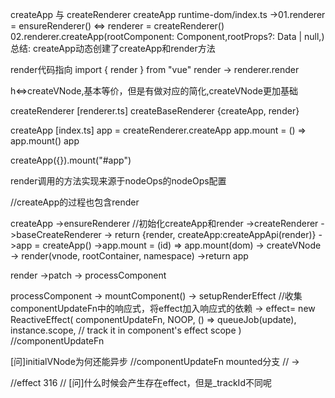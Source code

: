 createApp 与 createRenderer
createApp  runtime-dom/index.ts
->01.renderer = ensureRenderer() <=> renderer = createRenderer()
  02.renderer.createApp(rootComponent: Component,rootProps?: Data | null,)
总结: createApp动态创建了createApp和render方法

render代码指向
import { render } from "vue"
render -> renderer.render

h<=>createVNode,基本等价，但是有做对应的简化,createVNode更加基础

createRenderer [renderer.ts]
  createBaseRenderer
    {createApp, render}

createApp [index.ts]
  app = createRenderer.createApp 
    app.mount = () => app.mount()
      app
    
createApp({}).mount("#app")

render调用的方法实现来源于nodeOps的nodeOps配置

//createApp的过程也包含render

createApp
  ->ensureRenderer
    //初始化createApp和render
    ->createRenderer
    ->baseCreateRenderer
      -> return {render, createApp:createAppApi(render)}
  ->app = createApp()
  ->app.mount = (id) => app.mount(dom)
    -> createVNode
    -> render(vnode, rootContainer, namespace)
  ->return app



render
  ->patch
    -> processComponent


processComponent
  -> mountComponent()
   -> setupRenderEffect
     //收集componentUpdateFn中的响应式，将effect加入响应式的依赖
    -> effect=  new ReactiveEffect(
      componentUpdateFn,
      NOOP,
      () => queueJob(update),
      instance.scope, // track it in component's effect scope
    )
    //componentUpdateFn
  
[问]initialVNode为何还能异步
//componentUpdateFn mounted分支
// ->
  


  



//effect 316
// [问]什么时候会产生存在effect，但是_trackId不同呢





